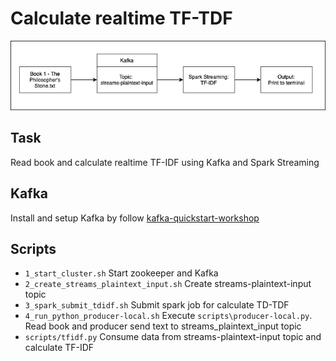 # Calculate realtime TF-TDF 

![flow](./flow_tfidf.png)

## Task
Read book and calculate realtime TF-IDF using Kafka and Spark Streaming

## Kafka
Install and setup Kafka by follow [kafka-quickstart-workshop](https://github.com/IBM/kafka-quickstart-workshop)

## Scripts
- `1_start_cluster.sh` Start zookeeper and Kafka
- `2_create_streams_plaintext_input.sh` Create streams-plaintext-input topic
- `3_spark_submit_tdidf.sh` Submit spark job for calculate TD-TDF
- `4_run_python_producer-local.sh` Execute `scripts\producer-local.py`. Read book and producer send text to streams_plaintext_input topic
- `scripts/tfidf.py` Consume data from streams-plaintext-input topic and calculate TF-IDF
